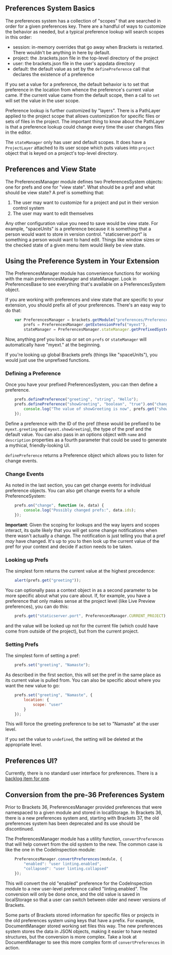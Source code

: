 ## Preferences System Basics

The preferences system has a collection of "scopes" that are searched in order for a given preferences key. There are a handful of ways to customize the behavior as needed, but a typical preference lookup will search scopes in this order:

* session: in-memory overrides that go away when Brackets is restarted. There wouldn't be anything in here by default.
* project: the .brackets.json file in the top-level directory of the project
* user: the brackets.json file in the user's appdata directory
* default: the default value as set by the `definePreference` call that declares the existence of a preference

If you set a value for a preference, the default behavior is to set that preference in the location from whence the preference's current value came. If the current value came from the default scope, then a call to `set` will set the value in the user scope.

Preference lookup is further customized by "layers". There is a PathLayer applied to the project scope that allows customization for specific files or sets of files in the project. The important thing to know about the PathLayer is that a preference lookup could change every time the user changes files in the editor.

The `stateManager` only has user and default scopes. It does have a `ProjectLayer` attached to its user scope which puts values into `project` object that is keyed on a project's top-level directory.

## Preferences and View State

The PreferencesManager module defines two PreferencesSystem objects: one for prefs and one for "view state". What should be a pref and what should be view state? A pref is something that:

1. The user may want to customize for a project and put in their version control system
2. The user may want to edit themselves

Any other configuration value you need to save would be view state. For example, "spaceUnits" is a preference because it is something that a person would want to store in version control. "staticserver.port" is something a person would want to hand edit. Things like window sizes or the checked state of a given menu item would likely be view state.

## Using the Preference System in Your Extension

The PreferencesManager module has convenience functions for working with the main preferencesManager and stateManager. Look in PreferencesBase to see everything that's available on a PreferencesSystem object.

If you are working with preferences and view state that are specific to your extension, you should prefix all of your preferences. There's an easy way to do that:

```javascript
    var PreferencesManager = brackets.getModule("preferences/PreferencesManager"),
        prefs = PreferencesManager.getExtensionPrefs("myext"),
        stateManager = PreferencesManager.stateManager.getPrefixedSystem("myext");
```

Now, anything pref you look up or set on `prefs` or `stateManager` will automatically have "myext." at the beginning.

If you're looking up global Brackets prefs (things like "spaceUnits"), you would just use the unprefixed functions.

### Defining a Preference

Once you have your prefixed PreferencesSystem, you can then define a preference.

```javascript
    prefs.definePreference("greeting", "string", "Hello");
    prefs.definePreference("showGreeting", "boolean", "true").on("change", function () {
        console.log("The value of showGreeting is now", prefs.get("showGreeting"));
    });
```

Define a preference with the ID of the pref (these would be prefixed to be `myext.greeting` and `myext.showGreeting`), the type of the pref and the default value. You can also pass in an options object with `name` and `description` properties as a fourth parameter that could be used to generate a mythical, friendly-looking UI.

`definePreference` returns a Preference object which allows you to listen for change events.

### Change Events

As noted in the last section, you can get change events for individual preference objects. You can also get change events for a whole PreferenceSystem:

```javascript
    prefs.on("change", function (e, data) {
        console.log("Possibly changed prefs:", data.ids);
    });
```

**Important**: Given the scoping for lookups and the way layers and scopes interact, its quite likely that you will get some change notifications when there wasn't actually a change. The notification is just telling you that a pref *may* have changed. It's up to you to then look up the current value of the pref for your context and decide if action needs to be taken.

### Looking up Prefs

The simplest form returns the current value at the highest precedence:

```javascript
    alert(prefs.get("greeting"));
```

You can optionally pass a context object in as a second parameter to be more specific about what you care about. If, for example, you have a preference that only makes sense at the project level (like Live Preview preferences), you can do this:

```javascript
    prefs.get("staticserver.port", PreferencesManager.CURRENT_PROJECT);
```

and the value will be looked up not for the current file (which could have come from outside of the project), but from the current project.

### Setting Prefs

The simplest form of setting a pref:

```javascript
    prefs.set("greeting", "Namaste");
```

As described in the first section, this will set the pref in the same place as its current value is pulled from. You can also be specific about where you want the new value to go:

```javascript
    prefs.set("greeting", "Namaste", {
        location: {
            scope: "user"
        }
    });
```

This will force the greeting preference to be set to "Namaste" at the user level.

If you set the value to `undefined`, the setting will be deleted at the appropriate level.

## Preferences UI?

Currently, there is no standard user interface for preferences. There is a [backlog item for one](https://trello.com/c/5GwJgKfi/480-8-preferences-dialog).

## Conversion from the pre-36 Preferences System

Prior to Brackets 36, PreferencesManager provided preferences that were namespaced to a given module and stored in localStorage. In Brackets 36, there is a new preferences system and, starting with Brackets 37, the old preferences system has been deprecated and its use should be discontinued.

The PreferencesManager module has a utility function, `convertPreferences` that will help convert from the old system to the new. The common case is like the one in the CodeInspection module:

```javascript
    PreferencesManager.convertPreferences(module, {
        "enabled": "user linting.enabled",
        "collapsed": "user linting.collapsed"
    });
```

This will convert the old "enabled" preference for the CodeInspection module to a new user-level preference called "linting.enabled". The conversion will only be done once, and the old value is saved in localStorage so that a user can switch between older and newer versions of Brackets.

Some parts of Brackets stored information for specific files or projects in the old preferences system using keys that have a prefix. For example, DocumentManager stored working set files this way. The new preferences system stores the data in JSON objects, making it easier to have nested structures, but the conversion is more complex. Take a look at DocumentManager to see this more complex form of `convertPreferences` in action.